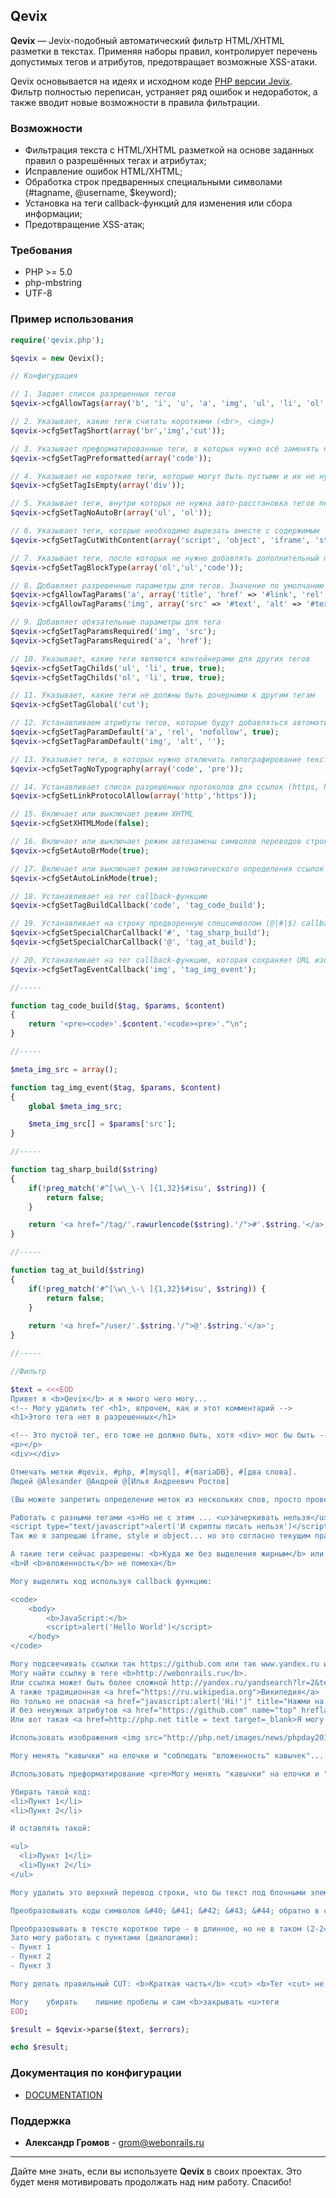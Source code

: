 
## Qevix

**Qevix** — Jevix-подобный автоматический фильтр HTML/XHTML разметки в текстах.
Применяя наборы правил, контролирует перечень допустимых тегов и атрибутов, предотвращает возможные XSS-атаки.

Qevix основывается на идеях и исходном коде [PHP версии Jevix](https://github.com/ur001/Jevix/). 
Фильтр полностью переписан, устраняет ряд ошибок и недоработок, а также вводит новые возможности в правила фильтрации.

### Возможности

* Фильтрация текста с HTML/XHTML разметкой на основе заданных правил о разрешённых тегах и атрибутах;
* Исправление ошибок HTML/XHTML;
* Обработка строк предваренных специальными символами (#tagname, @username, $keyword);
* Установка на теги callback-функций для изменения или сбора информации;
* Предотвращение XSS-атак;

### Требования

* PHP >= 5.0
* php-mbstring
* UTF-8

### Пример использования

```php
require('qevix.php');

$qevix = new Qevix();

// Конфигурация

// 1. Задает список разрешенных тегов
$qevix->cfgAllowTags(array('b', 'i', 'u', 'a', 'img', 'ul', 'li', 'ol', 'br', 'code', 'pre', 'div', 'cut'));

// 2. Указывает, какие теги считать короткими (<br>, <img>)
$qevix->cfgSetTagShort(array('br','img','cut'));

// 3. Указывает преформатированные теги, в которых нужно всё заменять на HTML сущности
$qevix->cfgSetTagPreformatted(array('code'));

// 4. Указывает не короткие теги, которые могут быть пустыми и их не нужно из-за этого удалять
$qevix->cfgSetTagIsEmpty(array('div'));

// 5. Указывает теги, внутри которых не нужна авто-расстановка тегов перевода на новую строку
$qevix->cfgSetTagNoAutoBr(array('ul', 'ol'));

// 6. Указывает теги, которые необходимо вырезать вместе с содержимым
$qevix->cfgSetTagCutWithContent(array('script', 'object', 'iframe', 'style'));

// 7. Указывает теги, после которых не нужно добавлять дополнительный перевод строки. Например, блочные теги
$qevix->cfgSetTagBlockType(array('ol','ul','code'));

// 8. Добавляет разрешенные параметры для тегов. Значение по умолчанию - шаблон #text. Разрешенные шаблоны #text, #int, #link
$qevix->cfgAllowTagParams('a', array('title', 'href' => '#link', 'rel' => '#text', 'target' => array('_blank')));
$qevix->cfgAllowTagParams('img', array('src' => '#text', 'alt' => '#text', 'title', 'align' => array('right', 'left', 'center'), 'width' => '#int', 'height' => '#int'));

// 9. Добавляет обязательные параметры для тега
$qevix->cfgSetTagParamsRequired('img', 'src');
$qevix->cfgSetTagParamsRequired('a', 'href');

// 10. Указывает, какие теги являются контейнерами для других тегов
$qevix->cfgSetTagChilds('ul', 'li', true, true);
$qevix->cfgSetTagChilds('ol', 'li', true, true);

// 11. Указывает, какие теги не должны быть дочерними к другим тегам
$qevix->cfgSetTagGlobal('cut');

// 12. Устанавливаем атрибуты тегов, которые будут добавляться автоматически
$qevix->cfgSetTagParamDefault('a', 'rel', 'nofollow', true);
$qevix->cfgSetTagParamDefault('img', 'alt', '');

// 13. Указывает теги, в которых нужно отключить типографирование текста
$qevix->cfgSetTagNoTypography(array('code', 'pre'));

// 14. Устанавливает список разрешенных протоколов для ссылок (https, http, ftp)
$qevix->cfgSetLinkProtocolAllow(array('http','https'));

// 15. Включает или выключает режим XHTML
$qevix->cfgSetXHTMLMode(false);

// 16. Включает или выключает режим автозамены символов переводов строк на тег br
$qevix->cfgSetAutoBrMode(true);

// 17. Включает или выключает режим автоматического определения ссылок
$qevix->cfgSetAutoLinkMode(true);

// 18. Устанавливает на тег callback-функцию
$qevix->cfgSetTagBuildCallback('code', 'tag_code_build');

// 19. Устанавливает на строку предворенную спецсимволом (@|#|$) callback-функцию
$qevix->cfgSetSpecialCharCallback('#', 'tag_sharp_build');
$qevix->cfgSetSpecialCharCallback('@', 'tag_at_build');

// 20. Устанавливает на тег callback-функцию, которая сохраняет URL изображений для meta-описания
$qevix->cfgSetTagEventCallback('img', 'tag_img_event');

//-----

function tag_code_build($tag, $params, $content)
{
	return '<pre><code>'.$content.'<code><pre>'."\n";
}

//-----

$meta_img_src = array();

function tag_img_event($tag, $params, $content)
{
	global $meta_img_src;

	$meta_img_src[] = $params['src'];
}

//-----

function tag_sharp_build($string)
{
	if(!preg_match('#^[\w\_\-\ ]{1,32}$#isu', $string)) {
		return false;
	}

	return '<a href="/tag/'.rawurlencode($string).'/">#'.$string.'</a>';
}

//-----

function tag_at_build($string)
{
	if(!preg_match('#^[\w\_\-\ ]{1,32}$#isu', $string)) {
		return false;
	}
	
	return '<a href="/user/'.$string.'/">@'.$string.'</a>';
}

//-----

//Фильтр

$text = <<<EOD
Привет я <b>Qevix</b> и я много чего могу...
<!-- Могу удалить тег <h1>, впрочем, как и этот комментарий -->
<h1>Этого тега нет в разрешенных</h1>

<!-- Это пустой тег, его тоже не должно быть, хотя <div> мог бы быть -->
<p></p>
<div></div>

Отмечать метки #qevix, #php, #[mysql], #{mariaDB}, #[два слова].
Людей @Alexander @Андрей @[Илья Андреевич Ростов]

(Вы можете запретить определение меток из нескольких слов, просто проверяя это в callback функции)

Работать с разными тегами <s>Но не с этим ... <u>зачеркивать нельзя</u></s>, 
<script type="text/javascript">alert('И скрипты писать нельзя')</script>
Так же я запрещаю iframe, style и object... но это согласно текущим правилам.

А такие теги сейчас разрешены: <b>Куда же без выделения жирным</b> или <i>курсива</i>...
<b>И <b>вложенность</b> не помеха</b>

Могу выделить код используя callback функцию:

<code>
	<body>
		<b>JavaScript:</b>
		<script>alert('Hello World')</script>
	</body>
</code>

Могу подсвечивать ссылки так https://github.com или так www.yandex.ru или в скобках (http://webonrails.ru)!
Могу найти ссылку в теге <b>http://webonrails.ru</b>.
Или ссылка может быть более сложной http://yandex.ru/yandsearch?lr=2&text=qevix!..
А также традиционная <a href="https://ru.wikipedia.org">Википедия</a>
Но только не опасная <a href="javascript:alert('Hi!')" title="Нажми на меня">Hello World!</a>
И без ненужных атрибутов <a href="https://github.com" name="top" hreflang="ru">GitHub</a>
Или вот такая <a href=http://php.net title = text target=_blank>Я могу определить атрибуты без кавычек!</a>

Использовать изображения <img src="http://php.net/images/news/phpday2012.png" alt="Image">

Могу менять "кавычки" на елочки и "соблюдать "вложенность" кавычек"...

Использовать преформатирование <pre>Могу менять "кавычки" на елочки и "соблюдать "вложенность" кавычек"</pre>

Убирать такой код:
<li>Пункт 1</li>
<li>Пункт 2</li>

И оставлять такой:

<ul>
  <li>Пункт 1</li>
  <li>Пункт 2</li>
</ul>

Могу удалить это верхний перевод строки, что бы текст под блочными элементами нормально отображался.

Преобразовывать коды символов &#40; &#41; &#42; &#43; &#44; обратно в символы.

Преобразовывать в тексте короткое тире - в длинное, но не в таком (2-2=0) и не в таком (веб-программирование)
Зато могу работать с пунктами (диалогами):
- Пункт 1
- Пункт 2
- Пункт 3

Могу делать правильный CUT: <b>Краткая часть</b> <cut> <b>Тег <cut> не может быть вложенным</b>

Могу    убирать    лишние пробелы и сам <b>закрывать <u>теги 
EOD;

$result = $qevix->parse($text, $errors);

echo $result;
```

### Документация по конфигурации

* [DOCUMENTATION](DOCUMENTATION.md)

### Поддержка

* **Александр Громов** - grom@webonrails.ru

------

Дайте мне знать, если вы используете **Qevix** в своих проектах. 
Это будет меня мотивировать продолжать над ним работу.
Спасибо!
